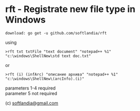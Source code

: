 # rft - Registrate new file type in Windows

	download: go get -u github.com/softlandia/rft

using

	>rft txt txtFile "text document" "notepad++ %1" "c:\windows\ShellNew\std text doc.txt"  
or

	>rft (i) (infArc) "описание архива" "notepad++ %1" "c:\windows\ShellNew\(arcInfo).(i)"  

parameters 1-4 required  
parameter  5   not required  

(c) softlandia@gmail.com